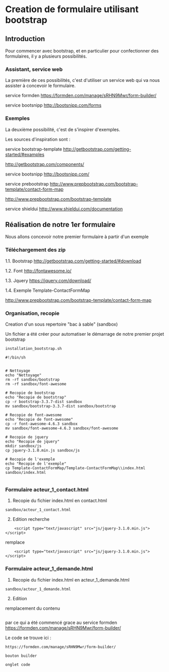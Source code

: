 
# Creation de formulaire utilisant bootstrap

## Introduction

Pour commencer avec bootstrap, et en particulier pour confectionner des
formulaires, il y a plusieurs possibilités.

### Assistant, service web
La première de ces possibilités, c'est d'utiliser un service web qui va nous
assister à concevoir le formulaire.

service formden
https://formden.com/manage/sRHN9Mwr/form-builder/

service bootsnipp
http://bootsnipp.com/forms

### Exemples
La deuxième possibilité, c'est de s'inspirer d'exemples.

Les sources d'inspiration sont :

service bootstrap-template
http://getbootstrap.com/getting-started/#examples

http://getbootstrap.com/components/

service bootsnipp
http://bootsnipp.com/

service prebootstrap
http://www.prepbootstrap.com/bootstrap-template/contact-form-map

http://www.prepbootstrap.com/bootstrap-template

service shieldui
http://www.shieldui.com/documentation

## Réalisation de notre 1er formulaire

Nous allons concevoir notre premier formulaire à partir d'un exemple

### Téléchargement des zip

1.1. Bootstrap
http://getbootstrap.com/getting-started/#download

1.2. Font
http://fontawesome.io/

1.3. Jquery
https://jquery.com/download/

1.4. Exemple
Template-ContactFormMap

http://www.prepbootstrap.com/bootstrap-template/contact-form-map

### Organisation, recopie

Creation d'un sous repertoire "bac à sable" (sandbox)

Un fichier a été créer pour automatiser le démarrage de notre premier projet bootstrap

```
installation_bootstrap.sh
```

```
#!/bin/sh


# Nettoyage
echo "Nettoyage"
rm -rf sandbox/bootstrap
rm -rf sandbox/font-awesome

# Recopie de bootstrap
echo "Recopie de bootstrap"
cp -r bootstrap-3.3.7-dist sandbox
mv sandbox/bootstrap-3.3.7-dist sandbox/bootstrap

# Recopie de font-awesome
echo "Recopie de font-awesome"
cp -r font-awesome-4.6.3 sandbox
mv sandbox/font-awesome-4.6.3 sandbox/font-awesome

# Recopie de jquery
echo "Recopie de jquery"
mkdir sandbox/js
cp jquery-3.1.0.min.js sandbox/js

# Recopie de l'exemple
echo "Recopie de l'exemple"
cp Template-ContactFormMap/Template-ContactFormMap\\index.html sandbox/index.html


```


### Formulaire acteur_1_contact.html

1. Recopie du fichier index.html en contact.html

```
sandbox/acteur_1_contact.html
```

2. Edition
recherche
```
    <script type="text/javascript" src="js/jquery-3.1.0.min.js"></script>
```

remplace
```
    <script type="text/javascript" src="js/jquery-3.1.0.min.js"></script>
```

### Formulaire acteur_1_demande.html

1. Recopie du fichier index.html en acteur_1_demande.html

```
sandbox/acteur_1_demande.html
```

2. Edition

remplacement du contenu

```

```

par ce qui a été commencé grace au service formden
https://formden.com/manage/sRHN9Mwr/form-builder/

Le code se trouve ici :
```
https://formden.com/manage/sRHN9Mwr/form-builder/

bouton builder

onglet code
```
